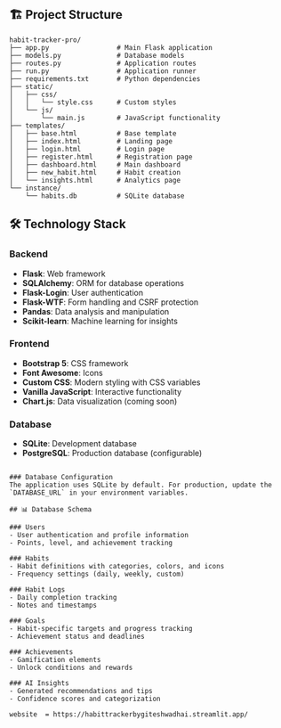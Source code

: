 


## 🏗️ Project Structure

```
habit-tracker-pro/
├── app.py                 # Main Flask application
├── models.py              # Database models
├── routes.py              # Application routes
├── run.py                 # Application runner
├── requirements.txt       # Python dependencies
├── static/
│   ├── css/
│   │   └── style.css      # Custom styles
│   └── js/
│       └── main.js        # JavaScript functionality
├── templates/
│   ├── base.html          # Base template
│   ├── index.html         # Landing page
│   ├── login.html         # Login page
│   ├── register.html      # Registration page
│   ├── dashboard.html     # Main dashboard
│   ├── new_habit.html     # Habit creation
│   └── insights.html      # Analytics page
└── instance/
    └── habits.db          # SQLite database
```

## 🛠️ Technology Stack

### Backend
- **Flask**: Web framework
- **SQLAlchemy**: ORM for database operations
- **Flask-Login**: User authentication
- **Flask-WTF**: Form handling and CSRF protection
- **Pandas**: Data analysis and manipulation
- **Scikit-learn**: Machine learning for insights

### Frontend
- **Bootstrap 5**: CSS framework
- **Font Awesome**: Icons
- **Custom CSS**: Modern styling with CSS variables
- **Vanilla JavaScript**: Interactive functionality
- **Chart.js**: Data visualization (coming soon)

### Database
- **SQLite**: Development database
- **PostgreSQL**: Production database (configurable)


```

### Database Configuration
The application uses SQLite by default. For production, update the `DATABASE_URL` in your environment variables.

## 📊 Database Schema

### Users
- User authentication and profile information
- Points, level, and achievement tracking

### Habits
- Habit definitions with categories, colors, and icons
- Frequency settings (daily, weekly, custom)

### Habit Logs
- Daily completion tracking
- Notes and timestamps

### Goals
- Habit-specific targets and progress tracking
- Achievement status and deadlines

### Achievements
- Gamification elements
- Unlock conditions and rewards

### AI Insights
- Generated recommendations and tips
- Confidence scores and categorization

website  = https://habittrackerbygiteshwadhai.streamlit.app/

